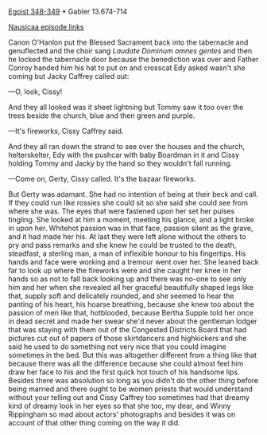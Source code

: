 [Egoist 348-349](https://archive.org/stream/ulysses00joyc_1?ref=ol#page/348/mode/2up) * Gabler 13.674-714

[Nausicaa episode links](https://github.com/upup1904/ulysses_splits/blob/master/nausicaa/episode_links_nausicaa.md)


Canon O'Hanlon put the Blessed Sacrament back into the tabernacle and
genuflected and the choir sang *Laudate Dominum omnes gentes* and then
he locked the tabernacle door because the benediction was over and
Father Conroy handed him his hat to put on and crosscat Edy asked wasn't
she coming but Jacky Caffrey called out:

—O, look, Cissy!

And they all looked was it sheet lightning but Tommy saw it too over the
trees beside the church, blue and then green and purple.

—It's fireworks, Cissy Caffrey said.

And they all ran down the strand to see over the houses and the church,
helterskelter, Edy with the pushcar with baby Boardman in it and Cissy
holding Tommy and Jacky by the hand so they wouldn't fall running.

—Come on, Gerty, Cissy called. It's the bazaar fireworks.

But Gerty was adamant. She had no intention of being at their beck and
call. If they could run like rossies she could sit so she said she could
see from where she was. The eyes that were fastened upon her set her
pulses tingling. She looked at him a moment, meeting his glance, and a
light broke in upon her. Whitehot passion was in that face, passion
silent as the grave, and it had made her his. At last they were left
alone without the others to pry and pass remarks and she knew he could
be trusted to the death, steadfast, a sterling man, a man of inflexible
honour to his fingertips. His hands and face were working and a tremour
went over her. She leaned back far to look up where the fireworks were
and she caught her knee in her hands so as not to fall back looking up
and there was no-one to see only him and her when she revealed all her
graceful beautifully shaped legs like that, supply soft and delicately
rounded, and she seemed to hear the panting of his heart, his hoarse
breathing, because she knew too about the passion of men like that,
hotblooded, because Bertha Supple told her once in dead secret and made
her swear she'd never about the gentleman lodger that was staying with
them out of the Congested Districts Board that had pictures cut out of
papers of those skirtdancers and highkickers and she said he used to do
something not very nice that you could imagine sometimes in the bed. But
this was altogether different from a thing like that because there was
all the difference because she could almost feel him draw her face to
his and the first quick hot touch of his handsome lips. Besides there
was absolution so long as you didn't do the other thing before being
married and there ought to be women priests that would understand
without your telling out and Cissy Caffrey too sometimes had that dreamy
kind of dreamy look in her eyes so that she too, my dear, and Winny
Rippingham so mad about actors' photographs and besides it was on
account of that other thing coming on the way it did.
